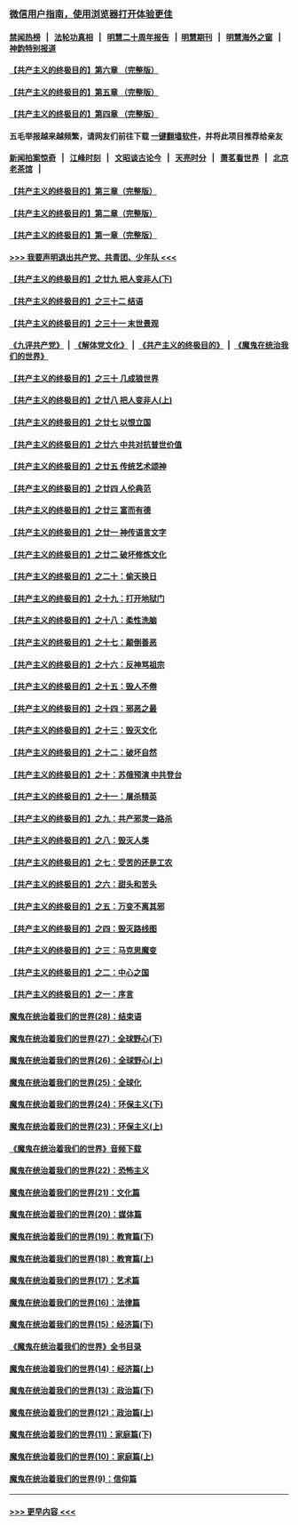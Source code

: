 ### [微信用户指南，使用浏览器打开体验更佳](https://github.com/gfw-breaker/banned-news1/blob/master/indexes/wechat-guide.md?t=0)
#### [禁闻热榜](热点新闻.md?t=0)  &nbsp;&nbsp;|&nbsp;&nbsp; [法轮功真相](https://github.com/gfw-breaker/truth/blob/master/README.md?t=0) &nbsp;&nbsp;|&nbsp;&nbsp; [明慧二十周年报告](https://github.com/gfw-breaker/mh-reports/blob/master/README.md?t=0) &nbsp;&nbsp;|&nbsp;&nbsp;[明慧期刊](https://github.com/gfw-breaker/mh-qikan) &nbsp;&nbsp;|&nbsp;&nbsp; [明慧海外之窗](https://github.com/gfw-breaker/mh-news/blob/master/README.md?t=0) &nbsp;&nbsp;|&nbsp;&nbsp; [神韵特别报道](https://github.com/gfw-breaker/mh-news/blob/master/shenyun.md?t=0)
#### [【共产主义的终极目的】第六章 （完整版）](../pages/nsc422/n11428913.md?t=02081102) 
#### [【共产主义的终极目的】第五章 （完整版）](../pages/nsc422/n11428912.md?t=02081102) 
#### [【共产主义的终极目的】第四章 （完整版）](../pages/nsc422/n11428907.md?t=02081102) 
#### 五毛举报越来越频繁，请网友们前往下载 [一键翻墙软件](https://github.com/gfw-breaker/ssr-accounts)，并将此项目推荐给亲友
#### [新闻拍案惊奇](https://github.com/gfw-breaker/banned-news1/blob/master/pages/link4.md) &nbsp;&nbsp;|&nbsp;&nbsp; [江峰时刻](https://github.com/gfw-breaker/banned-news1/blob/master/pages/link4.md) &nbsp;&nbsp;|&nbsp;&nbsp; [文昭谈古论今](https://github.com/gfw-breaker/banned-news1/blob/master/pages/link4.md) &nbsp;&nbsp;|&nbsp;&nbsp; [天亮时分](https://github.com/gfw-breaker/banned-news1/blob/master/pages/link4.md) &nbsp;&nbsp;|&nbsp;&nbsp; [萧茗看世界](https://github.com/gfw-breaker/banned-news1/blob/master/pages/link4.md) &nbsp;&nbsp;|&nbsp;&nbsp; [北京老茶馆](https://github.com/gfw-breaker/banned-news1/blob/master/pages/link4.md) &nbsp;&nbsp;|&nbsp;&nbsp; 
#### [【共产主义的终极目的】第三章（完整版）](../pages/nsc422/n11428848.md?t=02081102) 
#### [【共产主义的终极目的】第二章（完整版）](../pages/nsc422/n11428831.md?t=02081102) 
#### [【共产主义的终极目的】第一章（完整版）](../pages/nsc422/n11417651.md?t=02081102) 
#### [>>> 我要声明退出共产党、共青团、少年队 <<<](https://github.com/begood0513/goodnews/blob/master/quit/letter.md) 
#### [【共产主义的终极目的】之廿九 把人变非人(下)](../pages/nsc422/n11344140.md?t=02081102) 
#### [【共产主义的终极目的】之三十二 结语](../pages/nsc422/n11360535.md?t=02081102) 
#### [【共产主义的终极目的】之三十一 末世景观](../pages/nsc422/n11351129.md?t=02081102) 
#### [《九评共产党》](https://github.com/begood0513/9ping.md/blob/master/README.md) &nbsp;|&nbsp; [《解体党文化》](../../../../jtdwh.md/blob/master/README.md)  &nbsp;|&nbsp; [《共产主义的终极目的》](../../../../gczydzjmd.md/blob/master/README.md) &nbsp;|&nbsp; [《魔鬼在统治我们的世界》](../../../../mgztzwmdsj.md/blob/master/README.md) 
#### [【共产主义的终极目的】之三十 几成狼世界](../pages/nsc422/n11348280.md?t=02081102) 
#### [【共产主义的终极目的】之廿八 把人变非人(上)](../pages/nsc422/n11340492.md?t=02081102) 
#### [【共产主义的终极目的】之廿七 以恨立国](../pages/nsc422/n11336944.md?t=02081102) 
#### [【共产主义的终极目的】之廿六 中共对抗普世价值](../pages/nsc422/n11324785.md?t=02081102) 
#### [【共产主义的终极目的】之廿五 传统艺术颂神](../pages/nsc422/n11296396.md?t=02081102) 
#### [【共产主义的终极目的】之廿四 人伦典范](../pages/nsc422/n11296397.md?t=02081102) 
#### [【共产主义的终极目的】之廿三 富而有德](../pages/nsc422/n11283598.md?t=02081102) 
#### [【共产主义的终极目的】之廿一 神传语言文字](../pages/nsc422/n11263265.md?t=02081102) 
#### [【共产主义的终极目的】之廿二 破坏修炼文化](../pages/nsc422/n11245728.md?t=02081102) 
#### [【共产主义的终极目的】之二十：偷天换日](../pages/nsc422/n11238846.md?t=02081102) 
#### [【共产主义的终极目的】之十九：打开地狱门](../pages/nsc422/n11206376.md?t=02081102) 
#### [【共产主义的终极目的】之十八：柔性洗脑](../pages/nsc422/n11199994.md?t=02081102) 
#### [【共产主义的终极目的】之十七：颠倒善恶](../pages/nsc422/n11179782.md?t=02081102) 
#### [【共产主义的终极目的】之十六：反神骂祖宗](../pages/nsc422/n11166798.md?t=02081102) 
#### [【共产主义的终极目的】之十五：毁人不倦](../pages/nsc422/n11166792.md?t=02081102) 
#### [【共产主义的终极目的】之十四：邪恶之最](../pages/nsc422/n11150249.md?t=02081102) 
#### [【共产主义的终极目的】之十三：毁灭文化](../pages/nsc422/n11135227.md?t=02081102) 
#### [【共产主义的终极目的】之十二：破坏自然](../pages/nsc422/n11135214.md?t=02081102) 
#### [【共产主义的终极目的】之十：苏俄预演 中共登台](../pages/nsc422/n11118424.md?t=02081102) 
#### [【共产主义的终极目的】之十一：屠杀精英](../pages/nsc422/n11118442.md?t=02081102) 
#### [【共产主义的终极目的】之九：共产邪灵一路杀](../pages/nsc422/n11114139.md?t=02081102) 
#### [【共产主义的终极目的】之八：毁灭人类](../pages/nsc422/n11108503.md?t=02081102) 
#### [【共产主义的终极目的】之七：受苦的还是工农](../pages/nsc422/n11101809.md?t=02081102) 
#### [【共产主义的终极目的】之六：甜头和苦头](../pages/nsc422/n11096971.md?t=02081102) 
#### [【共产主义的终极目的】之五：万变不离其邪](../pages/nsc422/n11091285.md?t=02081102) 
#### [【共产主义的终极目的】之四：毁灭路线图](../pages/nsc422/n11086284.md?t=02081102) 
#### [【共产主义的终极目的】之三：马克思魔变](../pages/nsc422/n11061941.md?t=02081102) 
#### [【共产主义的终极目的】之二：中心之国](../pages/nsc422/n11047728.md?t=02081102) 
#### [【共产主义的终极目的】之一：序言](../pages/nsc422/n11086077.md?t=02081102) 
#### [魔鬼在统治着我们的世界(28)：结束语](../pages/nsc422/n10936246.md?t=02081102) 
#### [魔鬼在统治着我们的世界(27)：全球野心(下)](../pages/nsc422/n10928319.md?t=02081102) 
#### [魔鬼在统治着我们的世界(26)：全球野心(上)](../pages/nsc422/n10900318.md?t=02081102) 
#### [魔鬼在统治着我们的世界(25)：全球化](../pages/nsc422/n10788205.md?t=02081102) 
#### [魔鬼在统治着我们的世界(24)：环保主义(下)](../pages/nsc422/n10695307.md?t=02081102) 
#### [魔鬼在统治着我们的世界(23)：环保主义(上)](../pages/nsc422/n10688613.md?t=02081102) 
#### [《魔鬼在统治着我们的世界》音频下载](../pages/nsc422/n10635553.md?t=02081102) 
#### [魔鬼在统治着我们的世界(22)：恐怖主义](../pages/nsc422/n10614727.md?t=02081102) 
#### [魔鬼在统治着我们的世界(21)：文化篇](../pages/nsc422/n10597706.md?t=02081102) 
#### [魔鬼在统治着我们的世界(20)：媒体篇](../pages/nsc422/n10586579.md?t=02081102) 
#### [魔鬼在统治着我们的世界(19)：教育篇(下)](../pages/nsc422/n10564808.md?t=02081102) 
#### [魔鬼在统治着我们的世界(18)：教育篇(上)](../pages/nsc422/n10526970.md?t=02081102) 
#### [魔鬼在统治着我们的世界(17)：艺术篇](../pages/nsc422/n10499093.md?t=02081102) 
#### [魔鬼在统治着我们的世界(16)：法律篇](../pages/nsc422/n10485969.md?t=02081102) 
#### [魔鬼在统治着我们的世界(15)：经济篇(下)](../pages/nsc422/n10469975.md?t=02081102) 
#### [《魔鬼在统治着我们的世界》全书目录](../pages/nsc422/n10464261.md?t=02081102) 
#### [魔鬼在统治着我们的世界(14)：经济篇(上)](../pages/nsc422/n10457370.md?t=02081102) 
#### [魔鬼在统治着我们的世界(13)：政治篇(下)](../pages/nsc422/n10448270.md?t=02081102) 
#### [魔鬼在统治着我们的世界(12)：政治篇(上)](../pages/nsc422/n10444576.md?t=02081102) 
#### [魔鬼在统治着我们的世界(11)：家庭篇(下)](../pages/nsc422/n10440961.md?t=02081102) 
#### [魔鬼在统治着我们的世界(10)：家庭篇(上)](../pages/nsc422/n10435448.md?t=02081102) 
#### [魔鬼在统治着我们的世界(9)：信仰篇](../pages/nsc422/n10432159.md?t=02081102) 

----
#### [ >>> 更早内容 <<< ](../indexes/nsc422-earlier.md)
